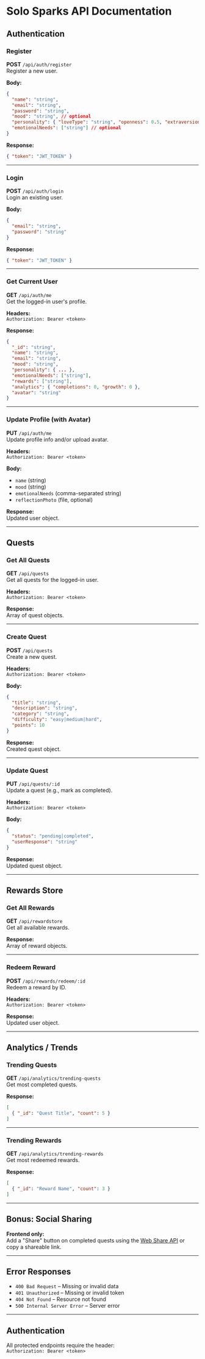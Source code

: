 # Solo Sparks API Documentation

## Authentication

### Register
**POST** `/api/auth/register`  
Register a new user.

**Body:**  
```json
{
  "name": "string",
  "email": "string",
  "password": "string",
  "mood": "string", // optional
  "personality": { "loveType": "string", "openness": 0.5, "extraversion": 0.5 }, // optional
  "emotionalNeeds": ["string"] // optional
}
```
**Response:**  
```json
{ "token": "JWT_TOKEN" }
```

---

### Login
**POST** `/api/auth/login`  
Login an existing user.

**Body:**  
```json
{
  "email": "string",
  "password": "string"
}
```
**Response:**  
```json
{ "token": "JWT_TOKEN" }
```

---

### Get Current User
**GET** `/api/auth/me`  
Get the logged-in user's profile.

**Headers:**  
`Authorization: Bearer <token>`

**Response:**  
```json
{
  "_id": "string",
  "name": "string",
  "email": "string",
  "mood": "string",
  "personality": { ... },
  "emotionalNeeds": ["string"],
  "rewards": ["string"],
  "analytics": { "completions": 0, "growth": 0 },
  "avatar": "string"
}
```

---

### Update Profile (with Avatar)
**PUT** `/api/auth/me`  
Update profile info and/or upload avatar.

**Headers:**  
`Authorization: Bearer <token>`

**Body:**  
- `name` (string)
- `mood` (string)
- `emotionalNeeds` (comma-separated string)
- `reflectionPhoto` (file, optional)

**Response:**  
Updated user object.

---

## Quests

### Get All Quests
**GET** `/api/quests`  
Get all quests for the logged-in user.

**Headers:**  
`Authorization: Bearer <token>`

**Response:**  
Array of quest objects.

---

### Create Quest
**POST** `/api/quests`  
Create a new quest.

**Headers:**  
`Authorization: Bearer <token>`

**Body:**  
```json
{
  "title": "string",
  "description": "string",
  "category": "string",
  "difficulty": "easy|medium|hard",
  "points": 10
}
```
**Response:**  
Created quest object.

---

### Update Quest
**PUT** `/api/quests/:id`  
Update a quest (e.g., mark as completed).

**Headers:**  
`Authorization: Bearer <token>`

**Body:**  
```json
{
  "status": "pending|completed",
  "userResponse": "string"
}
```
**Response:**  
Updated quest object.

---

## Rewards Store

### Get All Rewards
**GET** `/api/rewardstore`  
Get all available rewards.

**Response:**  
Array of reward objects.

---

### Redeem Reward
**POST** `/api/rewards/redeem/:id`  
Redeem a reward by ID.

**Headers:**  
`Authorization: Bearer <token>`

**Response:**  
Updated user object.

---

## Analytics / Trends

### Trending Quests
**GET** `/api/analytics/trending-quests`  
Get most completed quests.

**Response:**  
```json
[
  { "_id": "Quest Title", "count": 5 }
]
```

---

### Trending Rewards
**GET** `/api/analytics/trending-rewards`  
Get most redeemed rewards.

**Response:**  
```json
[
  { "_id": "Reward Name", "count": 3 }
]
```

---

## Bonus: Social Sharing

**Frontend only:**  
Add a "Share" button on completed quests using the [Web Share API](https://developer.mozilla.org/en-US/docs/Web/API/Navigator/share) or copy a shareable link.

---

## Error Responses

- `400 Bad Request` – Missing or invalid data
- `401 Unauthorized` – Missing or invalid token
- `404 Not Found` – Resource not found
- `500 Internal Server Error` – Server error

---

## Authentication

All protected endpoints require the header:  
`Authorization: Bearer <token>`
